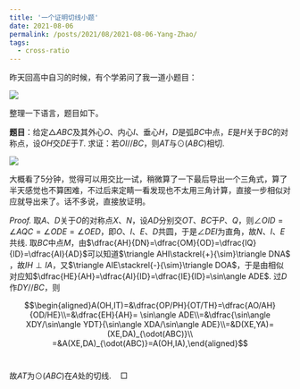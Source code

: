 ```yaml
---
title: '一个证明切线小题'
date: 2021-08-06
permalink: /posts/2021/08/2021-08-06-Yang-Zhao/
tags:
  - cross-ratio
---
```


昨天回高中自习的时候，有个学弟问了我一道小题目：

<img src="https://llddeddym.github.io/images/2021-08-06(1).png"/>

整理一下语言，题目如下。

**题目**：给定$\triangle ABC$及其外心$O$、内心$I$、垂心$H$，$D$是弧$BC$中点，$E$是$H$关于$BC$的对称点，设$OH$交$DE$于$T$. 求证：若$OI//BC$，则$AT$与$\odot(ABC)$相切.

<img src="https://llddeddym.github.io/images/2021-08-06(2).png"/>

大概看了5分钟，觉得可以用交比一试，稍微算了一下最后导出一个三角式，算了半天感觉也不算困难，不过后来定睛一看发现也不太用三角计算，直接一步相似对应就导出来了。话不多说，直接放证明。

*Proof.* 取$A$​、$D$​关于$O$​的对称点$X$​、$N$​，设$AD$​分别交$OT$​、$BC$​于$P$​、$Q$​，则$\angle OID=\angle AQC=\angle ODE=\angle OED$​，即$O$​、$I$​、$E$​、$D$​共圆，于是$\angle DEI$​为直角，故$N$​、$I$​、$E$​共线. 取$BC$​中点$M$​，由$\dfrac{AH}{DN}=\dfrac{OM}{OD}=\dfrac{IQ}{ID}=\dfrac{AI}{AD}$​可以知道$\triangle AHI\stackrel{+}{\sim}\triangle DNA$​，故$IH\perp IA$​，又$\triangle AIE\stackrel{-}{\sim}\triangle DOA$​，于是由相似对应知$\dfrac{HE}{AH}=\dfrac{AI}{ID}=\dfrac{IE}{ID}=\sin\angle ADE$​. 过$D$作$DY//BC$，则

$$\begin{aligned}A(OH,IT)=&\dfrac{OP/PH}{OT/TH}=\dfrac{AO/AH}{OD/HE}\\=&\dfrac{EH}{AH}=
\sin\angle ADE\\=&\dfrac{\sin\angle XDY/\sin\angle YDT}{\sin\angle XDA/\sin\angle ADE}\\=&D(XE,YA)=(XE,DA)_{\odot(ABC)}\\
=&A(XE,DA)_{\odot(ABC)}=A(OH,IA),\end{aligned}$$​​

故$AT$​为$\odot(ABC)$​在$A$​处的切线.$\quad\Box$​​​ 
